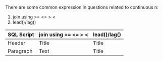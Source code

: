 There are some common expression in questions related to continuous n:
1. join using >= <= > <
2. lead()/lag()


| SQL Script  | join using >= <= > < | lead()/lag() |
| ----------- | ----------- |  ----------- |
| Header      | Title       |  Title       |
| Paragraph   | Text        |  Title       |
